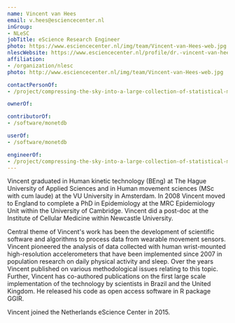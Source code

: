 ```yaml
---
name: Vincent van Hees
email: v.hees@esciencecenter.nl
inGroup:
- NLeSC
jobTitle: eScience Research Engineer
photo: https://www.esciencecenter.nl/img/team/Vincent-van-Hees-web.jpg
nlescWebsite: https://www.esciencecenter.nl/profile/dr.-vincent-van-hees
affiliation:
- /organization/nlesc
photo: http://www.esciencecenter.nl/img/team/Vincent-van-Hees-web.jpg

contactPersonOf:
- /project/compressing-the-sky-into-a-large-collection-of-statistical-models

ownerOf:

contributorOf:
- /software/monetdb

userOf:
- /software/monetdb

engineerOf:
- /project/compressing-the-sky-into-a-large-collection-of-statistical-models
---
```

Vincent graduated in Human kinetic technology (BEng) at The Hague University of Applied Sciences and in Human movement sciences (MSc with cum laude) at the VU University in Amsterdam. In 2008 Vincent moved to England to complete a PhD in Epidemiology at the MRC Epidemiology Unit within the University of Cambridge. Vincent did a post-doc at the Institute of Cellular Medicine within Newcastle University.

Central theme of Vincent's work has been the development of scientific software and algorithms to process data from wearable movement sensors. Vincent pioneered the analysis of data collected with human wrist-mounted high-resolution accelerometers that have been implemented since 2007 in population research on daily physical activity and sleep. Over the years Vincent published on various methodological issues relating to this topic. Further, Vincent has co-authored publications on the first large scale implementation of the technology by scientists in Brazil and the United Kingdom. He released his code as open access software in R package GGIR.

Vincent joined the Netherlands eScience Center in 2015.
